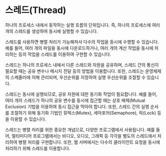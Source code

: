 # 스레드(Thread)
하나의 프로세스 내에서 동작하는 실행 흐름의 단위입니다. 즉, 하나의 프로세스에 여러 개의 스레드를 생성하여 동시에 실행할 수 있습니다.

스레드를 사용하면 병렬 처리가 가능해져서 다수의 작업을 동시에 수행할 수 있습니다. 예를 들어, 여러 개의 파일을 동시에 다운로드하거나, 여러 개의 계산 작업을 동시에 처리하는 등의 작업을 스레드를 이용하여 구현할 수 있습니다.

스레드는 하나의 프로세스 내에서 다른 스레드와 자원을 공유하며, 스레드 간의 통신이 필요할 때는 공유 변수나 메시지 전달 등의 방법을 이용합니다. 또한, 스레드는 운영체제의 스케줄러에 의해 관리되며, 우선순위를 지정하여 실행 우선순위를 조절할 수 있습니다.

스레드는 동시에 실행되므로, 공유 자원에 대한 동기화 작업이 필요합니다. 예를 들어, 여러 개의 스레드가 하나의 공유 변수를 동시에 접근할 때는 상호 배제(Mutual Exclusion) 기법을 이용하여 동시 접근을 막아야 합니다. 또한, 스레드 간의 실행 순서를 조절하기 위해 동기화 기법인 뮤텍스(Mutex), 세마포어(Semaphore), 락(Lock) 등을 이용할 수 있습니다.

스레드는 병렬 처리를 위한 중요한 개념으로, 다양한 프로그램에서 사용됩니다. 예를 들어, 멀티미디어 프로그램에서는 비디오, 오디오, 그래픽 등 각각을 별도의 스레드에서 처리하여 병렬 처리를 구현합니다. 또한, 웹 서버에서는 다수의 클라이언트 요청을 동시에 처리하기 위해 스레드를 이용합니다.
